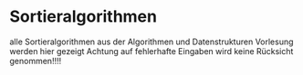 # Sortieralgorithmen
alle Sortieralgorithmen aus der Algorithmen und Datenstrukturen Vorlesung werden hier gezeigt
Achtung auf fehlerhafte Eingaben wird keine Rücksicht genommen!!!!
